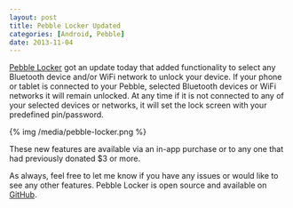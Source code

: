 ```yaml
---
layout: post
title: Pebble Locker Updated
categories: [Android, Pebble]
date: 2013-11-04
---
```

[Pebble Locker](https://play.google.com/store/apps/details?id=com.lukekorth.pebblelocker) got an update
today that added functionality to select any Bluetooth device and/or WiFi network to unlock your device.
If your phone or tablet is connected to your Pebble, selected Bluetooth devices or WiFi networks it will remain
unlocked. At any time if it is not connected to any of your selected devices or networks, it will set the lock
screen with your predefined pin/password.

<!--more-->

{% img /media/pebble-locker.png %}

These new features are available via an in-app purchase or to any one that had previously donated $3 or more.

As always, feel free to let me know if you have any issues or would like to see any other features.
Pebble Locker is open source and available on [GitHub](https://github.com/lkorth/pebble-locker).
